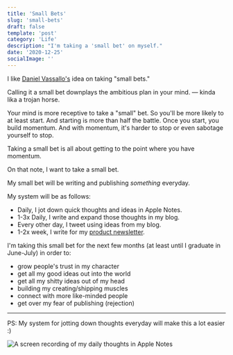 ```yaml
---
title: 'Small Bets'
slug: 'small-bets'
draft: false
template: 'post'
category: 'Life'
description: "I'm taking a 'small bet' on myself."
date: '2020-12-25'
socialImage: ''
---
```


I like [Daniel Vassallo's](https://twitter.com/dvassallo) idea on taking "small bets."

Calling it a small bet downplays the ambitious plan in your mind. — kinda lika a trojan horse.

Your mind is more receptive to take a "small" bet. So you'll be more likely to at least start. And starting is more than half the battle. Once you start, you build momentum. And with momentum, it's harder to stop or even sabotage yourself to stop.

Taking a small bet is all about getting to the point where you have momentum.

On that note, I want to take a small bet.

My small bet will be writing and publishing _something_ everyday.

My system will be as follows:

- Daily, I jot down quick thoughts and ideas in Apple Notes.
- 1-3x Daily, I write and expand those thoughts in my blog.
- Every other day, I tweet using ideas from my blog.
- 1-2x week, I write for my [product newsletter](https://theproductperson.com).

I'm taking this small bet for the next few months (at least until I graduate in June-July) in order to:

- grow people's trust in my character
- get all my good ideas out into the world
- get all my shitty ideas out of my head
- building my creating/shipping muscles
- connect with more like-minded people
- get over my fear of publishing (rejection)

---

PS: My system for jotting down thoughts everyday will make this a lot easier :)

![A screen recording of my daily thoughts in Apple Notes](https://i.ibb.co/qFVtbXQ/28035-F37-5-C37-43-AF-98-CE-D6174307-F939.gif)
